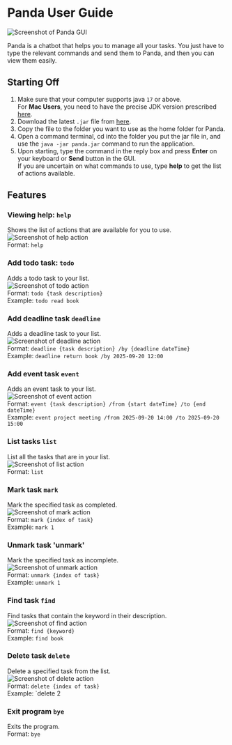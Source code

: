 # Panda User Guide

![Screenshot of Panda GUI](./Ui.png)

Panda is a chatbot that helps you to manage all your tasks. You just 
have to type the relevant commands and send them to Panda, and then you can view them easily.

## Starting Off
1. Make sure that your computer supports java `17` or above.\
For **Mac Users**, you need to have the precise JDK version prescribed [here](https://se-education.org/guides/tutorials/javaInstallationMac.html).
2. Download the latest `.jar` file from [here](https://github.com/udonzzz/ip/releases).
3. Copy the file to the folder you want to use as the home folder for Panda.
4. Open a command terminal, cd into the folder you put the jar file in, and use the `java -jar panda.jar` command to run the application.
5. Upon starting, type the command in the reply box and press **Enter** on your keyboard or **Send** button in the GUI.\
If you are uncertain on what commands to use, type **help** to get the list of actions available.

## Features

### Viewing help: `help`
Shows the list of actions that are available for you to use.\
![Screenshot of help action](./help.png)\
Format: `help`

### Add todo task: `todo`
Adds a todo task to your list.\
![Screenshot of todo action](./todo.png)\
Format: `todo {task description}`\
Example: `todo read book`

### Add deadline task `deadline`
Adds a deadline task to your list.\
![Screenshot of deadline action](./deadline.png)\
Format: `deadline {task description} /by {deadline dateTime}`\
Example: `deadline return book /by 2025-09-20 12:00`

### Add event task `event`
Adds an event task to your list.\
![Screenshot of event action](./event.png)\
Format: `event {task description} /from {start dateTime} /to {end dateTime}`\
Example: `event project meeting /from 2025-09-20 14:00 /to 2025-09-20 15:00`


### List tasks `list`
List all the tasks that are in your list.\
![Screenshot of list action](./list.png)\
Format: `list`

### Mark task `mark`
Mark the specified task as completed.\
![Screenshot of mark action](./mark.png)\
Format: `mark {index of task}`\
Example: `mark 1`

### Unmark task 'unmark'
Mark the specified task as incomplete.\
![Screenshot of unmark action](./unmark.png)\
Format: `unmark {index of task}`\
Example: `unmark 1`

### Find task `find`
Find tasks that contain the keyword in their description.\
![Screenshot of find action](./find.png)\
Format: `find {keyword}`\
Example: `find book`

### Delete task `delete`
Delete a specified task from the list.\
![Screenshot of delete action](./delete.png)\
Format: `delete {index of task}`\
Example: `delete 2

### Exit program `bye`
Exits the program.\
Format: `bye`
